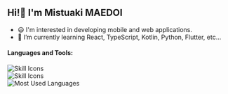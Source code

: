 ## Hi!👋 I'm Mistuaki MAEDOI
- 😃 I'm interested in developing mobile and web applications.
- 🌱 I’m currently learning React, TypeScript, Kotlin, Python, Flutter, etc…

#### Languages and Tools:
![Skill Icons](https://skillicons.dev/icons?i=kotlin,react,typescript,python,nodejs,)
<br>
![Skill Icons](https://skillicons.dev/icons?i=html,css,js,dart,flutter,)
<br>
![Most Used Languages](https://github-readme-stats.vercel.app/api/top-langs?username=mohachi8&show_icons=true&locale=en&layout=compact)

<!--
**mohachi8/mohachi8** is a ✨ _special_ ✨ repository because its `README.md` (this file) appears on your GitHub profile.

Here are some ideas to get you started:

- 🔭 I’m currently working on ...
- 🌱 I’m currently learning ...
- 👯 I’m looking to collaborate on ...
- 🤔 I’m looking for help with ...
- 💬 Ask me about ...
- 📫 How to reach me: ...
- 😄 Pronouns: ...
- ⚡ Fun fact: ...
-->
